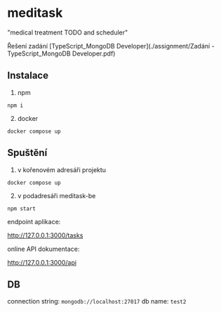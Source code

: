 # meditask

"medical treatment TODO and scheduler"

Řešení zadání [TypeScript_MongoDB Developer](./assignment/Zadání - TypeScript_MongoDB Developer.pdf)

## Instalace

1. npm

```
npm i
```

2. docker

```
docker compose up
```

## Spuštění

1. v kořenovém adresáři projektu

```
docker compose up
```

2. v podadresáři meditask-be

```
npm start
```

endpoint aplikace:

http://127.0.0.1:3000/tasks

online API dokumentace:

http://127.0.0.1:3000/api

## DB

connection string: `mongodb://localhost:27017`
db name: `test2`
